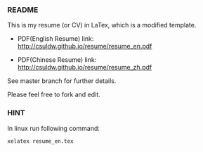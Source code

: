 ### README

This is my resume (or CV) in LaTex, which is a modified template. 

- PDF(English Resume) link: http://csuldw.github.io/resume/resume_en.pdf

- PDF(Chinese Resume) link: http://csuldw.github.io/resume/resume_zh.pdf

See master branch for further details.

Please feel free to fork and edit.

### HINT

In linux run following command:

```
xelatex resume_en.tex
```